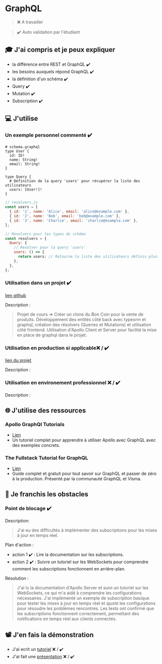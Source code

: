 # GraphQL

> ❌ A travailler

> ✔️ Auto validation par l'étudiant

## 🎓 J'ai compris et je peux expliquer

- la différence entre REST et GraphQL ✔️
- les besoins auxquels répond GraphQL ✔️
- la définition d'un schéma ✔️
- Query ✔️
- Mutation ✔️
- Subscription ✔️

## 💻 J'utilise

### Un exemple personnel commenté ✔️

```gql
# schema.graphql 
type User {
  id: ID!
  name: String!
  email: String!
}

type Query {
  # Définition de la query 'users' pour récupérer la liste des utilisateurs
  users: [User!]!
}
```

```javascript
// resolvers.js
const users = [
  { id: '1', name: 'Alice', email: 'alice@example.com' },
  { id: '2', name: 'Bob', email: 'bob@example.com' },
  { id: '3', name: 'Charlie', email: 'charlie@example.com' },
];

// Resolvers pour les types du schéma
const resolvers = {
  Query: {
    // Resolver pour la query 'users'
    users: () => {
      return users; // Retourne la liste des utilisateurs définis plus haut
    },
  },
};
```

### Utilisation dans un projet ✔️

[lien github](https://github.com/SepulvedaGuillaume/TheGoodCorner)

Description :
> Projet de cours => Créer un clone du Bon Coin pour la vente de produits. Développement des entités côté back avec typeorm et graphql, création des résolvers (Queries et Mutations) et utilisation côté frontend. Utilisation d'Apollo Client et Server pour facilité la mise en place de graphql dans le projet.

### Utilisation en production si applicable❌ / ✔️

[lien du projet](...)

Description :

### Utilisation en environement professionnel ❌ / ✔️

Description :

## 🌐 J'utilise des ressources 

### Apollo GraphQl Tutorials

- [Lien](https://www.apollographql.com/tutorials)
- Un tutoriel complet pour apprendre à utiliser Apollo avec GraphQL avec des exemples concrets.

### The Fullstack Tutorial for GraphQL

- [Lien](https://www.howtographql.com/)
- Guide complet et gratuit pour tout savoir sur GraphQL et passer de zéro à la production. Présenté par la communauté GraphQL et Visma.

## 🚧 Je franchis les obstacles

### Point de blocage ✔️

Description: 
> J'ai eu des difficultés à implémenter des subscriptions pour les mises à jour en temps réel.

Plan d'action : 

- action 1 ✔️ : Lire la documentation sur les subscriptions.
- action 2 ✔️ : Suivre un tutoriel sur les WebSockets pour comprendre comment les subscriptions fonctionnent en arrière-plan.

Résolution :
> J'ai lu la documentation d'Apollo Server et suivi un tutoriel sur les WebSockets, ce qui m'a aidé à comprendre les configurations nécessaires. J'ai implémenté un exemple de subscription basique pour tester les mises à jour en temps réel et ajusté les configurations pour résoudre les problèmes rencontrés. Les tests ont confirmé que les subscriptions fonctionnent correctement, permettant des notifications en temps réel aux clients connectés.

## 📽️ J'en fais la démonstration

- J'ai ecrit un [tutoriel](...) ❌ / ✔️
- J'ai fait une [présentation](...) ❌ / ✔️
